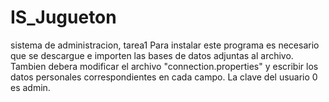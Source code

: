 # IS_Jugueton
sistema de administracion, tarea1 
Para instalar este programa es necesario que se descargue e importen las bases de datos adjuntas al archivo. 
Tambien debera modificar el archivo "connection.properties" y escribir los datos personales correspondientes en cada campo. 
La clave del usuario 0 es admin. 
